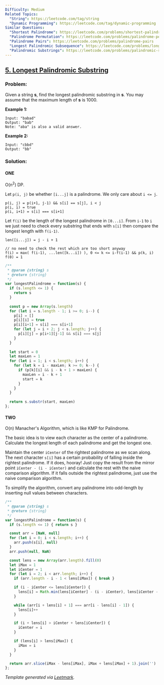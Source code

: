 ```yaml
---
Difficulty: Medium
Related Topics:
  "String": https://leetcode.com/tag/string
  "Dynamic Programming": https://leetcode.com/tag/dynamic-programming
Similar Questions:
  "Shortest Palindrome": https://leetcode.com/problems/shortest-palindrome
  "Palindrome Permutation": https://leetcode.com/problems/palindrome-permutation
  "Palindrome Pairs": https://leetcode.com/problems/palindrome-pairs
  "Longest Palindromic Subsequence": https://leetcode.com/problems/longest-palindromic-subsequence
  "Palindromic Substrings": https://leetcode.com/problems/palindromic-substrings
---
```


## [5. Longest Palindromic Substring](https://leetcode.com/problems/longest-palindromic-substring/description/)

### Problem:

Given a string **s**, find the longest palindromic substring in **s**. You may assume that the maximum length of **s** is 1000.

**Example 1:**

```
Input: "babad"
Output: "bab"
Note: "aba" is also a valid answer.
```

**Example 2:**

```
Input: "cbbd"
Output: "bb"
```

### Solution:

#### ONE

O(n<sup>2</sup>) DP.

Let `p(i, j)` be whether `[i...j]` is a palindrome. We only care about `i <= j`.

```
p(i, j) = p(i+1, j-1) && s[i] == s[j], i < j
p(i, i) = true
p(i, i+1) = s[i] === s[i+1]
```

Let `f(i)` be the length of the longest palindrome in `[0...i]`. From `i-1` to `i` we just need to check every substring that ends with `s[i]` then compare the longest length with `f(i-1)`.

```
len([i...j]) = j - i + 1

// no need to check the rest which are too short anyway
f(i) = max( f(i-1), ...len([k...i]) ), 0 <= k <= i-f(i-1) && p(k, i)
f(0) = 1
```

```javascript
/**
 * @param {string} s
 * @return {string}
 */
var longestPalindrome = function(s) {
  if (s.length <= 1) {
    return s
  }
  
  const p = new Array(s.length)
  for (let i = s.length - 1; i >= 0; i--) {
    p[i] = []
    p[i][i] = true
    p[i][i+1] = s[i] === s[i+1]
    for (let j = i + 2; j < s.length; j++) {
      p[i][j] = p[i+1][j-1] && s[i] === s[j]
    }
  }
  
  let start = 0
  let maxLen = 1
  for (let i = 1; i < s.length; i++) {
    for (let k = i - maxLen; k >= 0; k--) {
      if (p[k][i] && i - k + 1 > maxLen) {
        maxLen = i - k + 1
        start = k
      }
    }
  }
  
  return s.substr(start, maxLen)
};
```


#### TWO

O(n) Manacher's Algorithm, which is like KMP for Palindrome.

The basic idea is to view each character as the center of a palindrome. Calculate the longest length of each palindrome and get the longest one.

Maintain the center `iCenter` of the rightest palindrome as we scan along. The next character `s[i]` has a certain probability of falling inside the rightest palindrome. If it does, hooray! Just copy the result from the mirror point `iCenter - (i - iCenter)` and calculate the rest with the naive comparison algorithm. If it falls outside the rightest palindrome, just use the naive comparison algorithm.

To simplify the algorithm, convert any palindrome into odd-length by inserting null values between characters.

```javascript
/**
 * @param {string} s
 * @return {string}
 */
var longestPalindrome = function(s) {
  if (s.length <= 1) { return s }

  const arr = [NaN, null]
  for (let i = 0; i < s.length; i++) {
    arr.push(s[i], null)
  }
  arr.push(null, NaN)

  const lens = new Array(arr.length).fill(0)
  let iMax = 1
  let iCenter = 1
  for (let i = 2; i < arr.length; i++) {
    if (arr.length - i - 1 < lens[iMax]) { break }

    if (i - iCenter <= lens[iCenter]) {
      lens[i] = Math.min(lens[iCenter] - (i - iCenter), lens[iCenter - (i - iCenter)])
    }

    while (arr[i + lens[i] + 1] === arr[i - lens[i] - 1]) {
      lens[i]++
    }

    if (i + lens[i] > iCenter + lens[iCenter]) {
      iCenter = i
    }

    if (lens[i] > lens[iMax]) {
      iMax = i
    }
  }

  return arr.slice(iMax - lens[iMax], iMax + lens[iMax] + 1).join('')
};
```

*Template generated via [Leetmark](https://github.com/crimx/crx-leetmark).*

